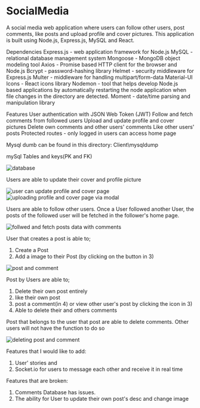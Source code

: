 # SocialMedia

A social media web application where users can follow other users, post comments, like posts and upload profile and cover pictures. This application is built using Node.js, Express.js, MySQL and React.

Dependencies
Express.js - web application framework for Node.js
MySQL - relational database management system
Mongoose - MongoDB object modeling tool
Axios - Promise based HTTP client for the browser and Node.js
Bcrypt - password-hashing library
Helmet - security middleware for Express.js
Multer - middleware for handling multipart/form-data
Material-UI Icons - React icons library
Nodemon - tool that helps develop Node.js based applications by automatically restarting the node application when file changes in the directory are detected.
Moment - date/time parsing and manipulation library

Features
User authentication with JSON Web Token (JWT)
Follow and fetch comments from followed users
Upload and update profile and cover pictures
Delete own comments and other users' comments
Like other users' posts
Protected routes - only logged in users can access home page

Mysql dumb can be found in this directory:
Client\mysqldump

mySql Tables and keys(PK and FK)

![database](https://user-images.githubusercontent.com/115027854/224471893-5807364a-c7c8-4137-9614-075de2fb6112.png)


Users are able to update their cover and profile picture


![user can update profile and cover page](https://user-images.githubusercontent.com/115027854/224472766-7827a2da-699a-4cd4-a8cf-ea59ac0ece50.png)
![uploading profile and cover page via modal](https://user-images.githubusercontent.com/115027854/224473140-a2ad3176-548e-463b-9c78-a384b8b89b1f.png)


Users are able to follow other users.
Once a User followed another User, the posts of the followed user will be fetched in the follower's home page.


![follwed and fetch posts data with comments](https://user-images.githubusercontent.com/115027854/224472786-f82438ff-f236-4bed-b87d-44cf787a2cd6.png)


User that creates a post is able to;
1) Create a Post
2) Add a image to their Post (by clicking on the button in 3)


![post and comment](https://user-images.githubusercontent.com/115027854/224472828-072443bb-d346-4074-89d9-11af31ebc0af.png)

Post by Users are able to;

1) Delete their own post entirely
2) like their own post
3) post a comment(in 4) or view other user's post by clicking the icon in 3)
4) Able to delete their and others comments

Post that belongs to the user that post are able to delete comments. Other users will not have the function to do so


![deleting post and comment](https://user-images.githubusercontent.com/115027854/224472865-6d2cb161-5b2c-42d1-8ee7-8ec6bcc21333.png)


Features that I would like to add:

1) User' stories and
2) Socket.io for users to message each other and receive it in real time

Features that are broken:

1) Comments Database has issues.
2) The ability for User to update their own post's desc and change image
